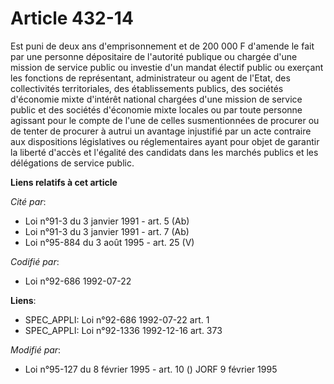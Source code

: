 # Article 432-14

Est puni de deux ans d'emprisonnement et de 200 000 F d'amende le fait par une personne dépositaire de l'autorité publique ou
chargée d'une mission de service public ou investie d'un mandat électif public ou exerçant les fonctions de représentant,
administrateur ou agent de l'Etat, des collectivités territoriales, des établissements publics, des sociétés d'économie mixte
d'intérêt national chargées d'une mission de service public et des sociétés d'économie mixte locales ou par toute personne
agissant pour le compte de l'une de celles susmentionnées de procurer ou de tenter de procurer à autrui un avantage
injustifié par un acte contraire aux dispositions législatives ou réglementaires ayant pour objet de garantir la liberté
d'accès et l'égalité des candidats dans les marchés publics et les délégations de service public.

**Liens relatifs à cet article**

_Cité par_:

  - Loi n°91-3 du 3 janvier 1991 - art. 5 (Ab)
  - Loi n°91-3 du 3 janvier 1991 - art. 7 (Ab)
  - Loi n°95-884 du 3 août 1995 - art. 25 (V)

_Codifié par_:

  - Loi n°92-686 1992-07-22

**Liens**:

  - SPEC_APPLI: Loi n°92-686 1992-07-22 art. 1
  - SPEC_APPLI: Loi n°92-1336 1992-12-16 art. 373

_Modifié par_:

  - Loi n°95-127 du 8 février 1995 - art. 10 () JORF 9 février 1995
